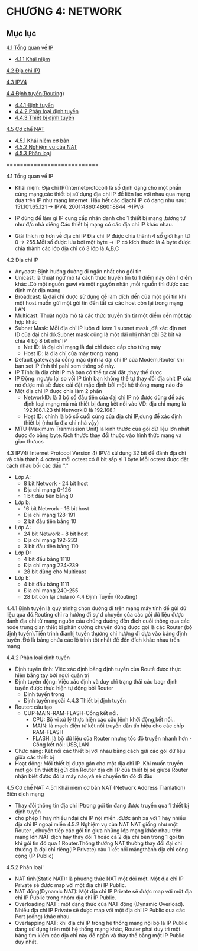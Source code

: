 # CHƯƠNG 4: NETWORK

## Mục lục
[4.1 Tổng quan về IP](#1)
 - [4.1.1 Khái niệm ](#a)

[4.2 Địa chỉ IP)](#2)

[4.3 IPV4](#2)

[4.4 Định tuyến(Routing) ](#2)
- [4.4.1 Định tuyến ](#c1)
- [4.4.2 Phân loại định tuyến ](#c2)
- [4.4.3 Thiết bị định tuyến ](#c2)

[4.5 Cơ chế NAT ](#2)
- [4.5.1 Khái niêm cơ bản ](#c1)
- [4.5.2 Nghiệm vụ của NAT ](#c2)
- [4.5.3 Phân loại ](#c2)

 ===========================

 4.1 Tổng quan về IP

 - Khái niệm: Địa chỉ IP(Internetprotocol) là số định dạng cho một phần cứng mạng,các thiết bị sử dụng địa chỉ IP để liên lạc với nhau qua mạng dựa trên IP như mạng Internet .Hầu hết các địachỉ IP có dạng như sau: 151.101.65.121 -> IPV4. 2001:4860:4860::8844 ->IPV6

 - IP dùng để làm gì
 IP cung cấp nhân danh cho 1 thiết bị mạng ,tương tự như đ/c nhà diêng.Các thiết bị mạng có các địa chỉ IP khác nhau.

 - Giải thích rõ hơn về địa chỉ IP
  Đia chỉ IP được chia thành 4 số giới hạn từ 0 -> 255.Mỗi số được lưu bởi một byte -> IP có kích thước là 4 byte được chia thành các lớp địa chỉ có 3 lớp là A,B,C

  4.2 Địa chỉ IP 

  - Anycast: Định hướng đường đi ngắn nhất cho gói tin
  - Unicast: là thuật ngữ mô tả cách thức truyền tin từ 1 điểm này đến 1 điểm khác .Có một nguồn guwỉ và một nguyồn nhận ,mỗi nguồn thì được xác định một địa mạng
  - Broadcast: là đại chỉ được sử dụng để làm đích đến của một gói tin khí một host muốn gửi một gói tin đến tất cả các host còn lại trong mạng LAN
  - Multicast: Thuật ngữa mô tả các thức truyền tin từ một điểm đến một tập hợp khác 
  - Subnet Mask: Mỗi địa chỉ IP luôn đi kèm 1 subnet mask ,để xác địn net ID của đại chỉ đó.Subnet mask cũng là một dải nhị nhân dài 32 bit và chia 4 bộ 8 bit như IP
    - Net ID: là đại chỉ mạng là đại chỉ được cấp cho từng máy 
    - Host ID: là địa chỉ của máy trong mạng
- Default gateway:là cổng mặc định là đại chỉ IP của Modem,Router khi bạn set IP tĩnh thì pahỉ xem thông số này.
- IP Tĩnh: là địa chit IP mà bạn có thể tự cài đặt ,thay thế được
- IP Động: ngược lại so vối IP tĩnh bạn không thể tự thay đổi địa chit IP của nó được mà sẽ được cài đặt mặc định bởi một hệ thống mạng nào đó 
- Một địa chỉ IP được chia làm 2 phần
    - NetworkID: là 3 bộ số đầu tiên của đại chỉ IP nó được dùng để xác định loại mạng mà mà thiết bị đang kết nối vào 
    VD: địa chỉ mạng là 192.168.1.23 thì NetworkID là 192.168.1
    - Host ID: chính là bộ số cuối cùng của địa chỉ IP,dung để xác định thiết bị (như là địa chỉ nhà vậy)
- MTU (Maximum Tranmission Unit) là kính thước của gói dữ liệu lớn nhất được đo bằng byte.Kích thước thay đổi thuộc vào hình thức mạng và giao thưucs 

4.3 IPV4( Internet Protocol Version 4)
IPV4 sử dụng 32 bit để đánh địa chỉ và chia thành 4 octest mỗi octest có 8 bit sấp sỉ 1 byte.Mỗi octest được đặt cách nhau bổi các dấu "."
- Lớp A:
    - 8 bit Network - 24 bit host
    - Địa chỉ mạng 0-126
    - 1 bit đầu tiên bằng 0
- Lớp b:
    - 16 bit Network - 16 bit host
    - Địa chỉ mạng 128-191
    - 2 bit đầu tiên bằng 10
- Lớp A:
    - 24 bit Network - 8 bit host
    - Địa chỉ mạng 192-233
    - 3 bit đầu tiên bằng 110
- Lớp D:
    - 4 bit đầu bằng 1110
    - Địa chỉ mạng 224-239
    - 28 bit dùng cho Multicast
- Lớp E:
    - 4 bit đầu bằng 1111
    - Địa chỉ mạng 240-255
    - 28 bit còn lại chưa rõ
4.4 Định Tuyến (Routing)

4.4.1 Định tuyến
là quý trinhg chọn đường đi trên mạng máy tính để gửi dữ liệu qua đó.Routing chỉ ra hướng đi sự d chuyển của các gói dữ liệu được đánh địa chỉ từ mạng nguồn cảu chúng dướng đến đích cuối thông qua các node trung gian thiết bị phân cướng chuyên dùng được gọi là các Router (bộ định tuyến).Tiến trình đianhj tuyến thường chỉ hướng đi dựa vào bảng định tuyến .Đó là bảng chứa các lộ trình tốt nhất để đến đích khác nhau trên mạng

4.4.2 Phân loại định tuyến 
- Định tuyến tĩnh: Việc xác định bảng định tuyến của Routẻ được thực hiện bằng tay bởi ngừi quản trị
- Định tuyến động: Việc xác định và duy chì trạng thái cảu bagr định tuyến được thực hiện tự động bởi Router
    - Định tuyến trong
    - Định tuyến ngoài 
4.4.3 Thiết bị định tuyến
- Router: cấu tạo
    - CUP-MAIN-RAM-FLASH-Cổng kết nối.
        - CPU: Bộ vi xử lý thực hiện các câu lệnh khởi động,kết nối..
        - MAIN: là mạch điện tử kết nối truyền dẫn tín hiệu cho các chíp RAM-FLASH
        - FLASH: là bộ dữ liệu của Router nhưng tốc độ truyền nhanh hơn
        -Cổng kết nối: USB,LAN
- Chức năng: Kết nối các thiết bị với nhau bằng cách gửi các gói dữ liệu giữa các thiết bị
- Hoạt động: Mỗi thiết bị được gán cho một địa chỉ IP .Khi muốn truyền một gói tín thiết bị gửi đến Router địa chỉ IP của thiết bị sẽ giưps Router nhận biết đươc đó là máy nào,và sẽ chuyển tin đó đi đâu

4.5 Cơ chế NAT
4.5.1 Khái niêm cơ bản
NAT (Network Address Tranlation) Biên dịch mạng
- Thay đổi thông tin địa chỉ IPtrong gói tin đang được truyền qua 1 thiết bị định tuyến 
- cho phép 1 hay nhiều nđại chỉ IP nội miền .được ánh xạ với 1 hay nhiều địa chỉ IP ngoại miền
4.5.2 Nghiệm vụ của NAT
NAT giống như một Router , chuyển tiếp các gói tin giưa những lớp mạng khác nhau trên mạng lớn.NAT dịch hay thay đổi 1 hoặc cả 2 địa chỉ bên trong 1 gói tin khi gói tin đó qua 1 Router.Thông thường NAT thường thay đổi đại chỉ thường là đại chỉ riêng(IP Private) cảu 1 kết nối mậngthành địa chỉ công cộng (IP Public)

4.5.2 Phân loại'
- NAT tĩnh(Static NAT): là phương thức NAT một đôi một. Một địa chỉ IP Private sẽ được map với một địa chỉ IP Public. 
 - NAT động(Dynamic NAT): Một địa chỉ IP Private sẽ được map với một địa chỉ IP Public trong nhóm địa chỉ IP Public.
 - Overloading NAT : một dạng thức của NAT động (Dynamic Overload). Nhiều địa chỉ IP Private sẽ được map với một địa chỉ IP Public qua các Port (cổng) khác nhau.
 - Overlapping NAT: khi địa chỉ IP trong hệ thống mạng nội bộ là IP Public đang sử dụng trên một hệ thống mạng khác, Router phải duy trì một bảng tìm kiếm các địa chỉ này để ngăn và thay thế bằng một IP Public duy nhất.
 



